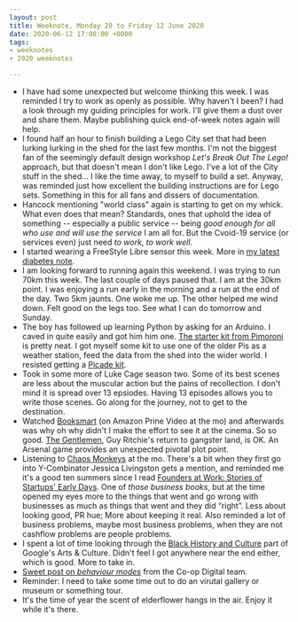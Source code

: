 ```yaml
---
layout: post
title: Weeknote, Monday 20 to Friday 12 June 2020
date: 2020-06-12 17:00:00 +0000
tags:
- weeknotes
- 2020 weeknotes

---
```

* I have had some unexpected but welcome thinking this week. I was reminded I try to work as openly as possible. Why haven't I been? I had a look through my guiding principles for work. I'll give them a dust over and share them. Maybe publishing quick end-of-week notes again will help.
* I found half an hour to finish building a Lego City set that had been lurking lurking in the shed for the last few months. I'm not the biggest fan of the seemingly default design workshop _Let's Break Out The Lego!_ approach, but that doesn't mean I don't like Lego. I've a lot of the City stuff in the shed... I like the time away, to myself to build a set. Anyway, was reminded just how excellent the building instructions are for Lego sets. Something in this for all fans and dissers of documentation.
* Hancock mentioning "world class" again is starting to get on my whick. What even does that mean? Standards, ones that uphold the idea of something -- especially a public service -- being _good enough for all who use and will use the service_ I am all for. But the Cvoid-19 service (or services even) just need _to work_, _to work well_.
* I started wearing a FreeStyle Libre sensor this week. More in [my latest diabetes note](https://www.ermlikeyeah.com/diabetes-notes-number-7/).
* I am looking forward to running again this weekend. I was trying to run 70km this week. The last couple of days paused that. I am at the 30km point. I was enjoying a run early in the morning and a run at the end of the day. Two 5km jaunts. One woke me up. The other helped me wind down. Felt good on the legs too. See what I can do tomorrow and Sunday. 
* The boy has followed up learning Python by asking for an Arduino. I caved in quite easily and got him him one. [The starter kit from Pimoroni](https://shop.pimoroni.com/products/arduino-starter-kit-1) is pretty neat. I got myself some kit to use one of the older Pis as a weather station, feed the data from the shed into the wider world. I resisted getting a [Picade kit](https://shop.pimoroni.com/products/picade-console).
* Took in some more of Luke Cage season two. Some of its best scenes are less about the muscular action but the pains of recollection. I don't mind it is spread over 13 epsiodes. Having 13 episodes allows you to write those scenes. Go along for the journey, not to get to the destination. 
* Watched [Booksmart](https://www.imdb.com/title/tt1489887/) (on Amazon Prine Video at the mo) and afterwards was why oh why didn't I make the effort to see it at the cinema. So so good. [The Gentlemen](https://www.imdb.com/title/tt8367814/), Guy Ritchie's return to gangster land, is OK. An Arsenal game provides an unexpected pivotal plot point.
* Listening to [Chaos Monkeys](https://www.goodreads.com/book/show/28259132-chaos-monkeys) at the mo. There's a bit when they first go into Y-Combinator Jessica Livingston gets a mention, and reminded me it's a good ten summers since I read [Founders at Work: Stories of Startups' Early Days](https://www.goodreads.com/book/show/98233.Founders_at_Work). One of _those business books_, but at the time opened my eyes more to the things that went and go wrong with businesses as much as things that went and they did “right”. Less about looking good, PR hue; More about keeping it real. Also reminded a lot of business problems, maybe most business problems, when they are not cashflow problems are people problems.
* I spent a lot of time looking through the [Black History and Culture](https://artsandculture.google.com/project/black-history-and-culture) part of Google's Arts &amp; Culture. Didn't feel I got anywhere near the end either, which is good. More to take in.
* [Sweet post on _behaviour modes_](https://digitalblog.coop.co.uk/2020/06/08/were-using-behaviour-modes-to-keep-users-at-the-centre-of-decisions/) from the Co-op Digital team.
* Reminder: I need to take some time out to do an virutal gallery or museum or something tour.
* It's the time of year the scent of elderflower hangs in the air. Enjoy it while it's there.